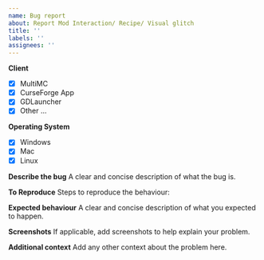 ```yaml
---
name: Bug report
about: Report Mod Interaction/ Recipe/ Visual glitch
title: ''
labels: ''
assignees: ''
---
```

**Client**
- [x] MultiMC
- [x] CurseForge App
- [x] GDLauncher
- [x] Other ...

**Operating System**
- [x] Windows
- [x] Mac
- [x] Linux

**Describe the bug**
A clear and concise description of what the bug is.

**To Reproduce**
Steps to reproduce the behaviour:

**Expected behaviour**
A clear and concise description of what you expected to happen.

**Screenshots**
If applicable, add screenshots to help explain your problem.

**Additional context**
Add any other context about the problem here.
